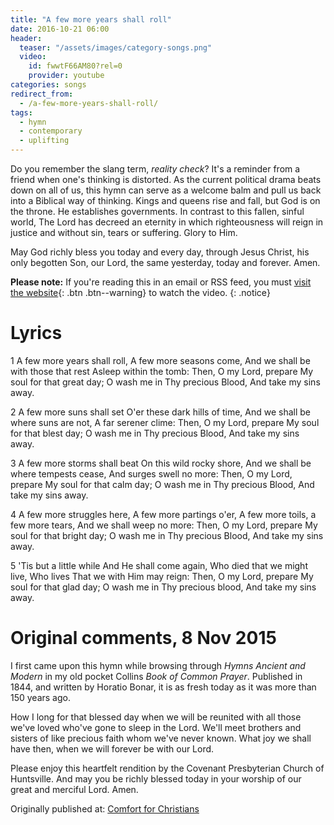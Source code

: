 ```yaml
---
title: "A few more years shall roll"
date: 2016-10-21 06:00
header:
  teaser: "/assets/images/category-songs.png"
  video:
    id: fwwtF66AM80?rel=0
    provider: youtube
categories: songs
redirect_from:
  - /a-few-more-years-shall-roll/
tags:
  - hymn
  - contemporary
  - uplifting
---
```

Do you remember the slang term, *reality check*?  It's a reminder from a friend when one's thinking is distorted.  As the current political drama beats down on all of us, this hymn can serve as a welcome balm and pull us back into a Biblical way of thinking.  Kings and queens rise and fall, but God is on the throne.  He establishes governments.  In contrast to this fallen, sinful world, The Lord has decreed an eternity in which righteousness will reign in justice and without sin, tears or suffering.  Glory to Him.

May God richly bless you today and every day, through Jesus Christ, his only begotten Son, our Lord, the same yesterday, today and forever.  Amen.

**Please note:** If you're reading this in an email or RSS feed, you must [visit the website](http://www.alecsatin.com/songs/a-few-more-years-shall-roll/){: .btn .btn--warning} to watch the video.
{: .notice}

# Lyrics #

1 A few more years shall roll,
A few more seasons come,
And we shall be with those that rest
Asleep within the tomb:
Then, O my Lord, prepare
My soul for that great day;
O wash me in Thy precious Blood,
And take my sins away.

2 A few more suns shall set
O'er these dark hills of time,
And we shall be where suns are not,
A far serener clime:
Then, O my Lord, prepare
My soul for that blest day;
O wash me in Thy precious Blood,
And take my sins away.

3 A few more storms shall beat
On this wild rocky shore,
And we shall be where tempests cease,
And surges swell no more:
Then, O my Lord, prepare
My soul for that calm day;
O wash me in Thy precious Blood,
And take my sins away.

4 A few more struggles here,
A few more partings o'er,
A few more toils, a few more tears,
And we shall weep no more:
Then, O my Lord, prepare
My soul for that bright day;
O wash me in Thy precious Blood,
And take my sins away.

5 'Tis but a little while
And He shall come again,
Who died that we might live, Who lives
That we with Him may reign:
Then, O my Lord, prepare
My soul for that glad day;
O wash me in Thy precious blood,
And take my sins away.

# Original comments, 8 Nov 2015
  
I first came upon this hymn while browsing through *Hymns Ancient and Modern* in my old pocket Collins *Book of Common Prayer*. Published in 1844, and written by Horatio Bonar, it is as fresh today as it was more than 150 years ago.

How I long for that blessed day when we will be reunited with all those we've loved who've gone to sleep in the Lord.  We'll meet brothers and sisters of like precious faith whom we've never known.  What joy we shall have then, when we will forever be with our Lord.

Please enjoy this heartfelt rendition by the Covenant Presbyterian Church of Huntsville.  And may you be richly blessed today in your worship of our great and merciful Lord.  Amen.

<div>Originally published at: <a href='http://www.alecsatin.com/'>Comfort for Christians</a></div>
